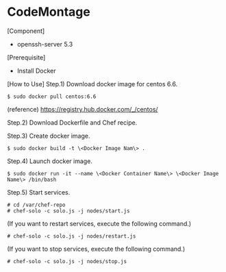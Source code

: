 # CodeMontage

[Component]
* openssh-server 5.3


[Prerequisite]
* Install Docker

[How to Use]
Step.1) Download docker image for centos 6.6.

	$ sudo docker pull centos:6.6

 (reference)
 https://registry.hub.docker.com/_/centos/

Step.2) Download Dockerfile and Chef recipe.

Step.3) Create docker image.

	$ sudo docker build -t \<Docker Image Nam\> .

Step.4) Launch docker image.

	$ sudo docker run -it --name \<Docker Container Name\> \<Docker Image Name\> /bin/bash

Step.5) Start services.

	# cd /var/chef-repo
	# chef-solo -c solo.js -j nodes/start.js

(If you want to restart services, execute the following command.)

	# chef-solo -c solo.js -j nodes/restart.js

(If you want to stop services, execute the following command.)

	# chef-solo -c solo.js -j nodes/stop.js

